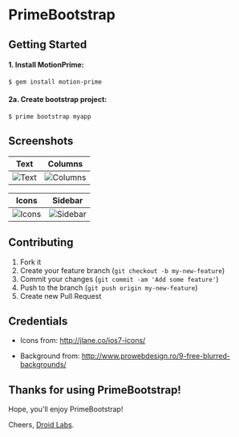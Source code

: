 # PrimeBootstrap

## Getting Started

#### 1. Install MotionPrime:

    $ gem install motion-prime

#### 2a. Create bootstrap project:
  
    $ prime bootstrap myapp

## Screenshots

|Text|Columns|
|---|---|
|![Text](https://s3.amazonaws.com/motionprime/bootstrap-1.png)|![Columns](https://s3.amazonaws.com/motionprime/bootstrap-2.png)|

|Icons|Sidebar|
|---|---|
|![Icons](https://s3.amazonaws.com/motionprime/bootstrap-3.png)|![Sidebar](https://s3.amazonaws.com/motionprime/bootstrap-4.png)|

## Contributing

1. Fork it
2. Create your feature branch (`git checkout -b my-new-feature`)
3. Commit your changes (`git commit -am 'Add some feature'`)
4. Push to the branch (`git push origin my-new-feature`)
5. Create new Pull Request

## Credentials

* Icons from:
http://jlane.co/ios7-icons/

* Background from:
http://www.prowebdesign.ro/9-free-blurred-backgrounds/

## Thanks for using PrimeBootstrap!

Hope, you'll enjoy PrimeBootstrap!

Cheers, [Droid Labs](http://droidlabs.pro).